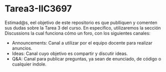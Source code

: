 # Tarea3-IIC3697
Estimad@s, eel objetivo de este repositorio es que publliquen y comenten sus dudas sobre la Tarea 3 del curso. En especifico, utilizaremos la sección Discussions la cual funciona cómo un foro, con los siguientes canales:

- Announcements: Canal a utilizar por el equipo docente para realizar anuncios.
- Ideas: Canal cuyo objetivo es compartir y discutir ideas.
- Q&A: Canal para publicar preguntas, ya sean de enunciado, de código o cualquier indole.

